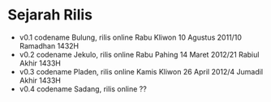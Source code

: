 # Sejarah Rilis #
  * v0.1 codename Bulung, rilis online Rabu Kliwon 10 Agustus 2011/10 Ramadhan 1432H
  * v0.2 codename Jekulo, rilis online Rabu Pahing 14 Maret 2012/21 Rabiul Akhir 1433H
  * v0.3 codename Pladen, rilis online Kamis Kliwon 26 April 2012/4 Jumadil Akhir 1433H
  * v0.4 codename Sadang, rilis online ??
